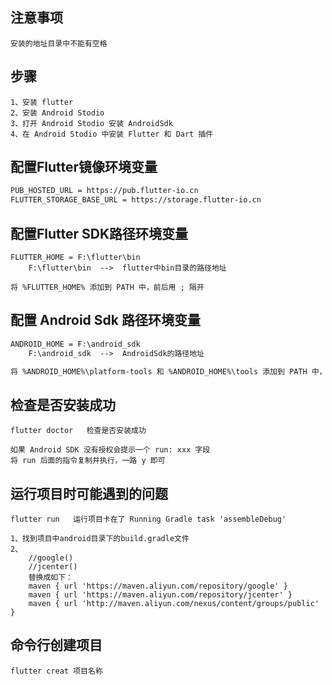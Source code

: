 ## 注意事项

```
安装的地址目录中不能有空格
```



## 步骤

```
1、安装 flutter
2、安装 Android Stodio
3、打开 Android Stodio 安装 AndroidSdk
4、在 Android Stodio 中安装 Flutter 和 Dart 插件
```



## 配置Flutter镜像环境变量

```html
PUB_HOSTED_URL = https://pub.flutter-io.cn
FLUTTER_STORAGE_BASE_URL = https://storage.flutter-io.cn
```



## 配置Flutter SDK路径环境变量

```
FLUTTER_HOME = F:\flutter\bin
	F:\flutter\bin  -->  flutter中bin目录的路径地址

将 %FLUTTER_HOME% 添加到 PATH 中，前后用 ; 隔开
```



## 配置 Android Sdk 路径环境变量

```html
ANDROID_HOME = F:\android_sdk
	F:\android_sdk  -->  AndroidSdk的路径地址

将 %ANDROID_HOME%\platform-tools 和 %ANDROID_HOME%\tools 添加到 PATH 中，前后用 ; 隔开
```



## 检查是否安装成功

```
flutter doctor   检查是否安装成功

如果 Android SDK 没有授权会提示一个 run: xxx 字段
将 run 后面的指令复制并执行，一路 y 即可
```



## 运行项目时可能遇到的问题

```
flutter run   运行项目卡在了 Running Gradle task 'assembleDebug' 

1、找到项目中android目录下的build.gradle文件
2、
    //google()
    //jcenter()
    替换成如下：
    maven { url 'https://maven.aliyun.com/repository/google' }
    maven { url 'https://maven.aliyun.com/repository/jcenter' }
    maven { url 'http://maven.aliyun.com/nexus/content/groups/public' }
```



## 命令行创建项目

```
flutter creat 项目名称
```

